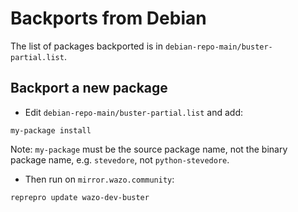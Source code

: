 # Backports from Debian

The list of packages backported is in `debian-repo-main/buster-partial.list`.


## Backport a new package

* Edit `debian-repo-main/buster-partial.list` and add:

```
my-package install
```

Note: `my-package` must be the source package name, not the binary
package name, e.g. `stevedore`, not `python-stevedore`.

* Then run on `mirror.wazo.community`:

```
reprepro update wazo-dev-buster
```
